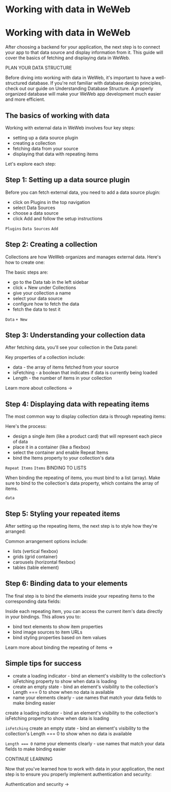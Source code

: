 # Working with data in WeWeb ​


# Working with data in WeWeb ​

After choosing a backend for your application, the next step is to connect your app to that data source and display information from it. This guide will cover the basics of fetching and displaying data in WeWeb.

PLAN YOUR DATA STRUCTURE

Before diving into working with data in WeWeb, it's important to have a well-structured database. If you're not familiar with database design principles, check out our guide on Understanding Database Structure. A properly organized database will make your WeWeb app development much easier and more efficient.


## The basics of working with data ​

Working with external data in WeWeb involves four key steps:

- setting up a data source plugin
- creating a collection
- fetching data from your source
- displaying that data with repeating items

Let's explore each step:


## Step 1: Setting up a data source plugin ​

Before you can fetch external data, you need to add a data source plugin:

- click on Plugins in the top navigation
- select Data Sources
- choose a data source
- click Add and follow the setup instructions

`Plugins`
`Data Sources`
`Add`

## Step 2: Creating a collection ​

Collections are how WeWeb organizes and manages external data. Here's how to create one:

The basic steps are:

- go to the Data tab in the left sidebar
- click + New under Collections
- give your collection a name
- select your data source
- configure how to fetch the data
- fetch the data to test it

`Data`
`+ New`

## Step 3: Understanding your collection data ​

After fetching data, you'll see your collection in the Data panel:

Key properties of a collection include:

- data - the array of items fetched from your source
- isFetching - a boolean that indicates if data is currently being loaded
- Length - the number of items in your collection

Learn more about collections →


## Step 4: Displaying data with repeating items ​

The most common way to display collection data is through repeating items:

Here's the process:

- design a single item (like a product card) that will represent each piece of data
- place it in a container (like a flexbox)
- select the container and enable Repeat Items
- bind the Items property to your collection's data

`Repeat Items`
`Items`
BINDING TO LISTS

When binding the repeating of items, you must bind to a list (array). Make sure to bind to the collection's data property, which contains the array of items.

`data`

## Step 5: Styling your repeated items ​

After setting up the repeating items, the next step is to style how they're arranged:

Common arrangement options include:

- lists (vertical flexbox)
- grids (grid container)
- carousels (horizontal flexbox)
- tables (table element)


## Step 6: Binding data to your elements ​

The final step is to bind the elements inside your repeating items to the corresponding data fields:

Inside each repeating item, you can access the current item's data directly in your bindings. This allows you to:

- bind text elements to show item properties
- bind image sources to item URLs
- bind styling properties based on item values

Learn more about binding the repeating of items →


## Simple tips for success ​

- create a loading indicator - bind an element's visibility to the collection's isFetching property to show when data is loading
- create an empty state - bind an element's visibility to the collection's Length === 0 to show when no data is available
- name your elements clearly - use names that match your data fields to make binding easier

create a loading indicator - bind an element's visibility to the collection's isFetching property to show when data is loading

`isFetching`
create an empty state - bind an element's visibility to the collection's Length === 0 to show when no data is available

`Length === 0`
name your elements clearly - use names that match your data fields to make binding easier

CONTINUE LEARNING

Now that you've learned how to work with data in your application, the next step is to ensure you properly implement authentication and security:

Authentication and security →

